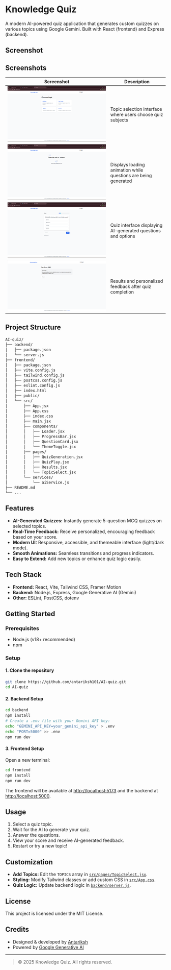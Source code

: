 # Knowledge Quiz

A modern AI-powered quiz application that generates custom quizzes on various topics using Google Gemini. Built with React (frontend) and Express (backend).

## Screenshot

## Screenshots
| Screenshot | Description |
|------------|-------------|
| ![Home Screen](/frontend/screenshots/home_screen.png) | Topic selection interface where users choose quiz subjects |
| ![Loading Screen](/frontend/screenshots/loading_screen.png) | Displays loading animation while questions are being generated |
| ![Quiz Screen](/frontend/screenshots/quiz_screen.png) | Quiz interface displaying AI-generated questions and options |
| ![Feedback Screen](/frontend/screenshots/feedback_screen.png) | Results and personalized feedback after quiz completion |


## Project Structure

```
AI-quiz/
├── backend/
│   ├── package.json
│   └── server.js
├── frontend/
│   ├── package.json
│   ├── vite.config.js
│   ├── tailwind.config.js
│   ├── postcss.config.js
│   ├── eslint.config.js
│   ├── index.html
│   ├── public/
│   └── src/
│       ├── App.jsx
│       ├── App.css
│       ├── index.css
│       ├── main.jsx
│       ├── components/
│       │   ├── Loader.jsx
│       │   ├── ProgressBar.jsx
│       │   ├── QuestionCard.jsx
│       │   └── ThemeToggle.jsx
│       ├── pages/
│       │   ├── QuizGeneration.jsx
│       │   ├── QuizPlay.jsx
│       │   ├── Results.jsx
│       │   └── TopicSelect.jsx
│       └── services/
│           └── aiService.js
├── README.md
└── ...
```

## Features

- **AI-Generated Quizzes:** Instantly generate 5-question MCQ quizzes on selected topics.
- **Real-Time Feedback:** Receive personalized, encouraging feedback based on your score.
- **Modern UI:** Responsive, accessible, and themeable interface (light/dark mode).
- **Smooth Animations:** Seamless transitions and progress indicators.
- **Easy to Extend:** Add new topics or enhance quiz logic easily.

## Tech Stack

- **Frontend:** React, Vite, Tailwind CSS, Framer Motion
- **Backend:** Node.js, Express, Google Generative AI (Gemini)
- **Other:** ESLint, PostCSS, dotenv

## Getting Started

### Prerequisites

- Node.js (v18+ recommended)
- npm

### Setup

#### 1. Clone the repository

```sh
git clone https://github.com/antariksh101/AI-quiz.git
cd AI-quiz
```

#### 2. Backend Setup

```sh
cd backend
npm install
# Create a .env file with your Gemini API key:
echo "GEMINI_API_KEY=your_gemini_api_key" > .env
echo "PORT=5000" >> .env
npm run dev
```

#### 3. Frontend Setup

Open a new terminal:

```sh
cd frontend
npm install
npm run dev
```

The frontend will be available at [http://localhost:5173](http://localhost:5173) and the backend at [http://localhost:5000](http://localhost:5000).

## Usage

1. Select a quiz topic.
2. Wait for the AI to generate your quiz.
3. Answer the questions.
4. View your score and receive AI-generated feedback.
5. Restart or try a new topic!

## Customization

- **Add Topics:** Edit the `TOPICS` array in [`src/pages/TopicSelect.jsx`](frontend/src/pages/TopicSelect.jsx).
- **Styling:** Modify Tailwind classes or add custom CSS in [`src/App.css`](frontend/src/App.css).
- **Quiz Logic:** Update backend logic in [`backend/server.js`](backend/server.js).

## License

This project is licensed under the MIT License.

## Credits

- Designed & developed by [Antariksh](https://github.com/antariksh101)
- Powered by [Google Generative AI](https://ai.google.dev/)

---

> © 2025 Knowledge Quiz. All rights reserved.
